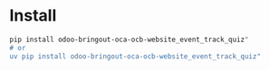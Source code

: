 # Install

```bash
pip install odoo-bringout-oca-ocb-website_event_track_quiz"
# or
uv pip install odoo-bringout-oca-ocb-website_event_track_quiz"
```

